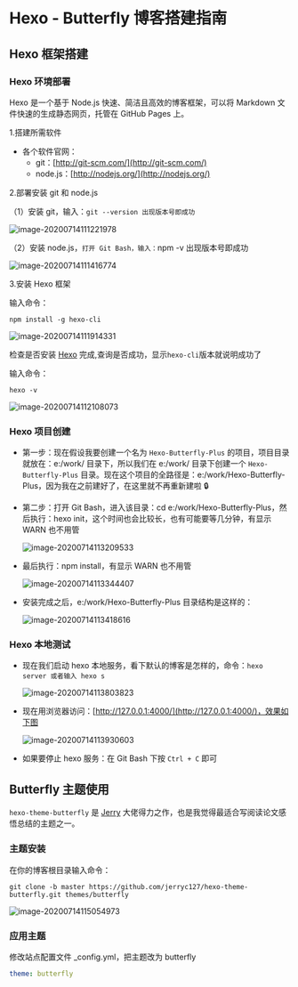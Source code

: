 # Hexo - Butterfly 博客搭建指南

## Hexo 框架搭建

### Hexo 环境部署

Hexo 是一个基于 Node.js 快速、简洁且高效的博客框架，可以将 Markdown 文件快速的生成静态网页，托管在 GitHub Pages 上。

1.搭建所需软件

- 各个软件官网：
  - git：[http://git-scm.com/](http://git-scm.com/)
  - node.js：[http://nodejs.org/](http://nodejs.org/)

2.部署安装 git 和 node.js

（1）安装 git，输入：`git --version 出现版本号即成功`

![image-20200714111221978](https://gitee.com/wugenqiang/PictureBed/raw/master/images01/20200714111230.png)

（2）安装 node.js，`打开 Git Bash，输入：`npm -v 出现版本号即成功

![image-20200714111416774](https://gitee.com/wugenqiang/PictureBed/raw/master/images01/20200714111418.png)

3.安装 Hexo 框架

输入命令：

```
npm install -g hexo-cli
```

![image-20200714111914331](https://gitee.com/wugenqiang/PictureBed/raw/master/images01/20200714111915.png)

检查是否安装 [Hexo](https://hexo.io/zh-cn/) 完成,查询是否成功，显示`hexo-cli`版本就说明成功了

输入命令：

```
hexo -v
```

![image-20200714112108073](https://gitee.com/wugenqiang/PictureBed/raw/master/images01/20200714112109.png)

### Hexo 项目创建

* 第一步：现在假设我要创建一个名为 `Hexo-Butterfly-Plus` 的项目，项目目录就放在：e:/work/ 目录下，所以我们在 e:/work/ 目录下创建一个 `Hexo-Butterfly-Plus` 目录。现在这个项目的全路径是：e:/work/Hexo-Butterfly-Plus，因为我在之前建好了，在这里就不再重新建啦 🔒

* 第二步：打开 Git Bash，进入该目录：cd e:/work/Hexo-Butterfly-Plus，然后执行：hexo init，这个时间也会比较长，也有可能要等几分钟，有显示 WARN 也不用管

  ![image-20200714113209533](https://gitee.com/wugenqiang/PictureBed/raw/master/images01/20200714113210.png)

* 最后执行：npm install，有显示 WARN 也不用管

  ![image-20200714113344407](https://gitee.com/wugenqiang/PictureBed/raw/master/images01/20200714113346.png)

* 安装完成之后，e:/work/Hexo-Butterfly-Plus 目录结构是这样的：

  ![image-20200714113418616](https://gitee.com/wugenqiang/PictureBed/raw/master/images01/20200714113419.png)

### Hexo 本地测试

- 现在我们启动 hexo 本地服务，看下默认的博客是怎样的，命令：`hexo server 或者输入 hexo s`

  ![image-20200714113803823](https://gitee.com/wugenqiang/PictureBed/raw/master/images01/20200714113809.png)

- 现在用浏览器访问：[http://127.0.0.1:4000/](http://127.0.0.1:4000/)，效果如下图

  ![image-20200714113930603](https://gitee.com/wugenqiang/PictureBed/raw/master/images01/20200714113932.png)

- 如果要停止 hexo 服务：在 Git Bash 下按 `Ctrl + C` 即可

## Butterfly 主题使用

`hexo-theme-butterfly` 是 [Jerry](https://github.com/jerryc127/hexo-theme-butterfly) 大佬得力之作，也是我觉得最适合写阅读论文感悟总结的主题之一。

### 主题安装

在你的博客根目录输入命令：

```
git clone -b master https://github.com/jerryc127/hexo-theme-butterfly.git themes/butterfly
```

![image-20200714115054973](https://gitee.com/wugenqiang/PictureBed/raw/master/images01/20200714115056.png)

### 应用主题

修改站点配置文件 _config.yml，把主题改为 butterfly

```yaml
theme: butterfly
```





## 